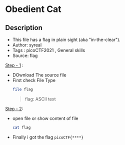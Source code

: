 # Obedient Cat

## Description
- This file has a flag in plain sight (aka "in-the-clear"). 
- Author: syreal
- Tags  : picoCTF2021 , General skills
- Source: flag

<ins>Step - 1</ins> :
- DOwnload The source file
- First check File Type
   ```sh
   file flag
   ```
   > flag: ASCII text

<ins>Step - 2</ins>:
- open file or show content of file 
   ```sh
   cat flag
   ```
- Finally i got the flag `picoCTF{****}`
